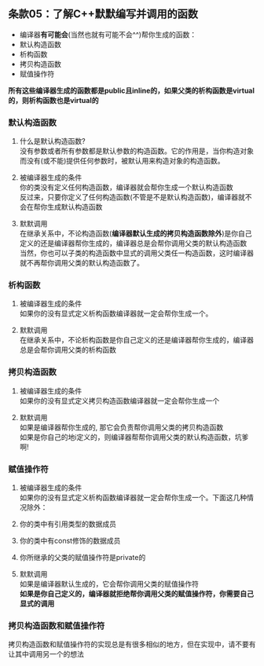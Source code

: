 ## 条款05：了解C++默默编写并调用的函数

* 编译器**有可能会**(当然也就有可能不会^^)帮你生成的函数：
 * 默认构造函数
 * 析构函数
 * 拷贝构造函数
 * 赋值操作符

**所有这些编译器生成的函数都是public且inline的，如果父类的析构函数是virtual的，则析构函数也是virtual的**

### 默认构造函数
1. 什么是默认构造函数?  
没有参数或者所有参数都是默认参数的构造函数。它的作用是，当你构造对象而没有(或不能)提供任何参数时，被默认用来构造对象的构造函数。

2. 被编译器生成的条件  
你的类没有定义任何构造函数，编译器就会帮你生成一个默认构造函数  
反过来，只要你定义了任何构造函数(不管是不是默认构造函数)，编译器就不会在帮你生成默认构造函数

3. 默默调用  
在继承关系中，不论构造函数(**编译器默认生成的拷贝构造函数除外**)是你自己定义的还是编译器帮你生成的，编译器总是会帮你调用父类的默认构造函数  
当然，你也可以子类的构造函数中显式的调用父类任一构造函数，这时编译器就不再帮你调用父类的默认构造函数了。


### 析构函数
1. 被编译器生成的条件  
如果你的没有显式定义析构函数编译器就一定会帮你生成一个。

2. 默默调用  
在继承关系中，不论析构函数是你自己定义的还是编译器帮你生成的，编译器总是会帮你调用父类的析构函数  


### 拷贝构造函数
1. 被编译器生成的条件  
如果你的没有显式定义拷贝构造函数编译器就一定会帮你生成一个  

2. 默默调用  
如果是编译器帮你生成的, 那它会负责帮你调用父类的拷贝构造函数  
如果是你自己的地i定义的，则编译器帮帮你调用父类的默认构造函数，坑爹啊!  

### 赋值操作符
1. 被编译器生成的条件  
如果你的没有显式定义析构函数编译器就一定会帮你生成一个。下面这几种情况除外：
 1. 你的类中有引用类型的数据成员
 2. 你的类中有const修饰的数据成员
 3. 你所继承的父类的赋值操作符是private的

2. 默默调用  
如果是编译器默认生成的，它会帮你调用父类的赋值操作符  
**如果是你自己定义的，编译器就拒绝帮你调用父类的赋值操作符，你需要自己显式的调用**

### 拷贝构造函数和赋值操作符
拷贝构造函数和赋值操作符的实现总是有很多相似的地方，但在实现中，请不要有让其中调用另一个的想法

